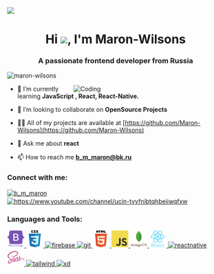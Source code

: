 <img  src="https://i.pinimg.com/originals/b4/e3/71/b4e371619042d1e80918d09904e90f7d.gif">
<h1 align="center">Hi <img width="40" src="https://raw.githubusercontent.com/MartinHeinz/MartinHeinz/master/wave.gif" width="30px">, I'm Maron-Wilsons</h1>
<h3 align="center">A passionate frontend developer from Russia</h3>
<p align="left"> <img src="https://komarev.com/ghpvc/?username=maron-wilsons&label=Profile%20views&color=0e75b6&style=flat" alt="maron-wilsons" /> </p>
<img align="right" alt="Coding" width="350" src="https://1v5ymx3zt3y73fq5gy23rtnc-wpengine.netdna-ssl.com/wp-content/uploads/2021/03/gallery-git-mage.gif">


- 🌱 I’m currently learning ****JavaScript , React, React-Native.****

- 👯 I’m looking to collaborate on ****OpenSource Projects****

- 👨‍💻 All of my projects are available at [https://github.com/Maron-Wilsons](https://github.com/Maron-Wilsons)

- 💬 Ask me about **react**

- 📫 How to reach me **b_m_maron@bk.ru**

<h3 align="left">Connect with me:</h3>
<p align="left">
<a href="https://fb.com/b_m_maron" target="blank"><img align="center" src="https://raw.githubusercontent.com/rahuldkjain/github-profile-readme-generator/master/src/images/icons/Social/facebook.svg" alt="b_m_maron" height="30" width="40" /></a>
<a href="https://www.youtube.com/channel/UCIn-TVvFnIbtqHbEiIWqfXw" target="blank"><img align="center" src="https://raw.githubusercontent.com/rahuldkjain/github-profile-readme-generator/master/src/images/icons/Social/youtube.svg" alt="https://www.youtube.com/channel/ucin-tvvfnibtqhbeiiwqfxw" height="30" width="40" /></a>
</p>

<h3 align="left">Languages and Tools:</h3>
<p align="left"> <a href="https://getbootstrap.com" target="_blank" rel="noreferrer"> <img src="https://raw.githubusercontent.com/devicons/devicon/master/icons/bootstrap/bootstrap-plain-wordmark.svg" alt="bootstrap" width="40" height="40"/> </a> <a href="https://www.w3schools.com/css/" target="_blank" rel="noreferrer"> <img src="https://raw.githubusercontent.com/devicons/devicon/master/icons/css3/css3-original-wordmark.svg" alt="css3" width="40" height="40"/> </a> <a href="https://firebase.google.com/" target="_blank" rel="noreferrer"> <img src="https://www.vectorlogo.zone/logos/firebase/firebase-icon.svg" alt="firebase" width="40" height="40"/> </a> <a href="https://git-scm.com/" target="_blank" rel="noreferrer"> <img src="https://www.vectorlogo.zone/logos/git-scm/git-scm-icon.svg" alt="git" width="40" height="40"/> </a> <a href="https://www.w3.org/html/" target="_blank" rel="noreferrer"> <img src="https://raw.githubusercontent.com/devicons/devicon/master/icons/html5/html5-original-wordmark.svg" alt="html5" width="40" height="40"/> </a> <a href="https://developer.mozilla.org/en-US/docs/Web/JavaScript" target="_blank" rel="noreferrer"> <img src="https://raw.githubusercontent.com/devicons/devicon/master/icons/javascript/javascript-original.svg" alt="javascript" width="40" height="40"/> </a> <a href="https://www.mongodb.com/" target="_blank" rel="noreferrer"> <img src="https://raw.githubusercontent.com/devicons/devicon/master/icons/mongodb/mongodb-original-wordmark.svg" alt="mongodb" width="40" height="40"/> </a> <a href="https://reactjs.org/" target="_blank" rel="noreferrer"> <img src="https://raw.githubusercontent.com/devicons/devicon/master/icons/react/react-original-wordmark.svg" alt="react" width="40" height="40"/> </a> <a href="https://reactnative.dev/" target="_blank" rel="noreferrer"> <img src="https://reactnative.dev/img/header_logo.svg" alt="reactnative" width="40" height="40"/> </a> <a href="https://sass-lang.com" target="_blank" rel="noreferrer"> <img src="https://raw.githubusercontent.com/devicons/devicon/master/icons/sass/sass-original.svg" alt="sass" width="40" height="40"/> </a> <a href="https://tailwindcss.com/" target="_blank" rel="noreferrer"> <img src="https://www.vectorlogo.zone/logos/tailwindcss/tailwindcss-icon.svg" alt="tailwind" width="40" height="40"/> </a> <a href="https://www.adobe.com/products/xd.html" target="_blank" rel="noreferrer"> <img src="https://cdn.worldvectorlogo.com/logos/adobe-xd.svg" alt="xd" width="40" height="40"/> </a> </p>



